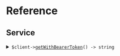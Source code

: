 # Reference
## Service
<details><summary><code>$client-><a href="/Seed/Service/ServiceClient.php">getWithBearerToken</a>() -> string</code></summary>
<dl>
<dd>

#### 📝 Description

<dl>
<dd>

<dl>
<dd>

GET request with custom api key
</dd>
</dl>
</dd>
</dl>

#### 🔌 Usage

<dl>
<dd>

<dl>
<dd>

```php
$client->service->getWithBearerToken();
```
</dd>
</dl>
</dd>
</dl>


</dd>
</dl>
</details>
